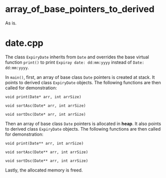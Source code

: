 # array_of_base_pointers_to_derived

As is.

# date.cpp

The class `ExpiryDate` inherits from `Date` and overrides the base virtual function `print()` to print `Expiray date: dd:mm:yyyy` instead of `Date: dd:mm:yyyy`.

In `main()`, first, an array of base class `Date` pointers is created at stack. It points to derived class `ExpiryDate` objects. The following functions are then called for demonstration: 

`void print(Date* arr, int arrSize)`

`void sortAsc(Date* arr, int arrSize)`

`void sortDsc(Date* arr, int arrSize)`

Then an array of base class `Date` pointers is allocated in **heap**. It also points to derived class `ExpiryDate` objects. The following functions are then called for demonstration:

`void print(Date** arr, int arrSize)`

`void sortAsc(Date** arr, int arrSize)`

`void sortDsc(Date** arr, int arrSize)`

Lastly, the allocated memory is freed.
